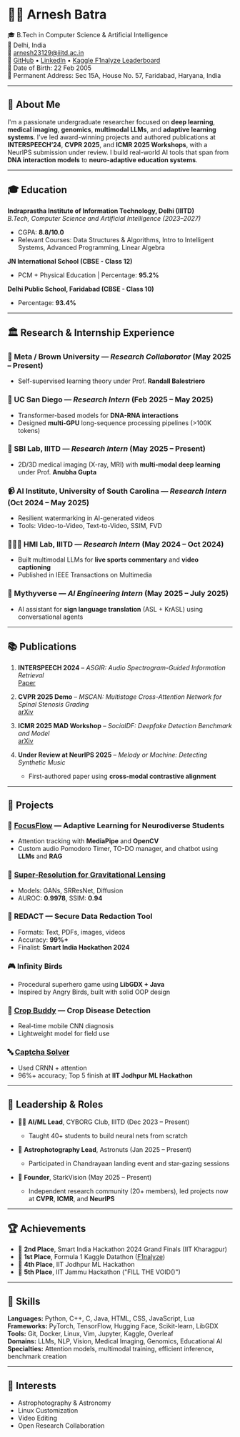 # 👩‍💻 Arnesh Batra

🎓 B.Tech in Computer Science & Artificial Intelligence  
📍 Delhi, India  
📧 [arnesh23129@iiitd.ac.in](mailto:arnesh23129@iiitd.ac.in)  
🔗 [GitHub](https://github.com/arnesh2212) • [LinkedIn](https://linkedin.com/in/arnesh-batra-9684a4211) • [Kaggle F1nalyze Leaderboard](https://www.kaggle.com/competitions/f1nalyze-datathon-ieeecsmuj/leaderboard)  
📅 Date of Birth: 22 Feb 2005  
📍 Permanent Address: Sec 15A, House No. 57, Faridabad, Haryana, India  

---

## 🧠 About Me

I'm a passionate undergraduate researcher focused on **deep learning**, **medical imaging**, **genomics**, **multimodal LLMs**, and **adaptive learning systems**. I’ve led award-winning projects and authored publications at **INTERSPEECH’24**, **CVPR 2025**, and **ICMR 2025 Workshops**, with a NeurIPS submission under review. I build real-world AI tools that span from **DNA interaction models** to **neuro-adaptive education systems**.

---

## 🎓 Education

**Indraprastha Institute of Information Technology, Delhi (IIITD)**  
*B.Tech, Computer Science and Artificial Intelligence (2023–2027)*  
- CGPA: **8.8/10.0**
- Relevant Courses: Data Structures & Algorithms, Intro to Intelligent Systems, Advanced Programming, Linear Algebra

**JN International School (CBSE - Class 12)**  
- PCM + Physical Education | Percentage: **95.2%**

**Delhi Public School, Faridabad (CBSE - Class 10)**  
- Percentage: **93.4%**

---

## 🏛️ Research & Internship Experience

### 🔬 Meta / Brown University — *Research Collaborator* (May 2025 – Present)  
- Self-supervised learning theory under Prof. **Randall Balestriero**

### 🧬 UC San Diego — *Research Intern* (Feb 2025 – May 2025)  
- Transformer-based models for **DNA-RNA interactions**
- Designed **multi-GPU** long-sequence processing pipelines (>100K tokens)

### 🧠 SBI Lab, IIITD — *Research Intern* (May 2025 – Present)  
- 2D/3D medical imaging (X-ray, MRI) with **multi-modal deep learning** under Prof. **Anubha Gupta**

### 📹 AI Institute, University of South Carolina — *Research Intern* (Oct 2024 – May 2025)  
- Resilient watermarking in AI-generated videos  
- Tools: Video-to-Video, Text-to-Video, SSIM, FVD

### 🧑‍🤝‍🧑 HMI Lab, IIITD — *Research Intern* (May 2024 – Oct 2024)  
- Built multimodal LLMs for **live sports commentary** and **video captioning**  
- Published in IEEE Transactions on Multimedia

### 🧏 Mythyverse — *AI Engineering Intern* (May 2025 – July 2025)  
- AI assistant for **sign language translation** (ASL + KrASL) using conversational agents

---

## 📚 Publications

1. **INTERSPEECH 2024** – *ASGIR: Audio Spectrogram-Guided Information Retrieval*  
   [Paper](https://www.isca-archive.org/interspeech_2024/chaudhuri24_interspeech.pdf)

2. **CVPR 2025 Demo** – *MSCAN: Multistage Cross-Attention Network for Spinal Stenosis Grading*  
   [arXiv](https://arxiv.org/abs/2503.01634)

3. **ICMR 2025 MAD Workshop** – *SocialDF: Deepfake Detection Benchmark and Model*  
   [arXiv](https://arxiv.org/abs/2506.05538)

4. **Under Review at NeurIPS 2025** – *Melody or Machine: Detecting Synthetic Music*  
   - First-authored paper using **cross-modal contrastive alignment**

---

## 🧪 Projects

### 🔁 [FocusFlow](https://github.com/arnesh2212/FocusFlow) — Adaptive Learning for Neurodiverse Students  
- Attention tracking with **MediaPipe** and **OpenCV**
- Custom audio Pomodoro Timer, TO-DO manager, and chatbot using **LLMs** and **RAG**

### 🌌 [Super-Resolution for Gravitational Lensing](https://github.com/arnesh2212/superresolution-lensing)  
- Models: GANs, SRResNet, Diffusion  
- AUROC: **0.9978**, SSIM: **0.94**

### 🔐 REDACT — Secure Data Redaction Tool  
- Formats: Text, PDFs, images, videos  
- Accuracy: **99%+**  
- Finalist: **Smart India Hackathon 2024**

### 🎮 Infinity Birds  
- Procedural superhero game using **LibGDX + Java**  
- Inspired by Angry Birds, built with solid OOP design

### 🌾 [Crop Buddy](https://github.com/ayushk-1801/Crop-Disease-Detection) — Crop Disease Detection  
- Real-time mobile CNN diagnosis  
- Lightweight model for field use

### 🔤 [Captcha Solver](https://github.com/arnesh2212/captcha-solver)  
- Used CRNN + attention  
- 96%+ accuracy; Top 5 finish at **IIT Jodhpur ML Hackathon**

---

## 💼 Leadership & Roles

- 🧑‍🏫 **AI/ML Lead**, CYBORG Club, IIITD (Dec 2023 – Present)  
  - Taught 40+ students to build neural nets from scratch

- 🌌 **Astrophotography Lead**, Astronuts (Jan 2025 – Present)  
  - Participated in Chandrayaan landing event and star-gazing sessions

- 🧪 **Founder**, StarkVision (May 2025 – Present)  
  - Independent research community (20+ members), led projects now at **CVPR**, **ICMR**, and **NeurIPS**

---

## 🏆 Achievements

- 🥈 **2nd Place**, Smart India Hackathon 2024 Grand Finals (IIT Kharagpur)
- 🥇 **1st Place**, Formula 1 Kaggle Datathon ([F1nalyze](https://github.com/arnesh2212/f1analyze))
- 🏅 **4th Place**, IIT Jodhpur ML Hackathon
- 🏅 **5th Place**, IIT Jammu Hackathon ("FILL THE VOID()")

---

## 🧰 Skills

**Languages:** Python, C++, C, Java, HTML, CSS, JavaScript, Lua  
**Frameworks:** PyTorch, TensorFlow, Hugging Face, Scikit-learn, LibGDX  
**Tools:** Git, Docker, Linux, Vim, Jupyter, Kaggle, Overleaf  
**Domains:** LLMs, NLP, Vision, Medical Imaging, Genomics, Educational AI  
**Specialties:** Attention models, multimodal training, efficient inference, benchmark creation

---

## 🌌 Interests

- Astrophotography & Astronomy  
- Linux Customization  
- Video Editing  
- Open Research Collaboration  
